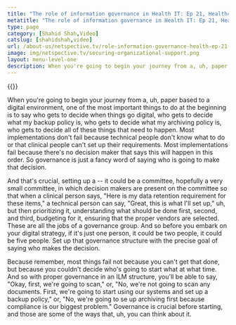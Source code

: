 ```yaml
---
title: "The role of information governance in Health IT: Ep 21, HealthcareTalks"
metatitle: "The role of information governance in Health IT: Ep 21, HealthcareTalks - Netspective"
type: page
category: [Shahid Shah,Video]
catslug: [shahidshah,video]
url: /about-us/netspective.tv/role-information-governance-health-ep-21-healthcaretalks/
image: img/netspective.tv/securing-organizational-support.png
layout: menu-level-one
description: When you're going to begin your journey from a, uh, paper based to a digital environment, one of the most important things to do at the beginning is to say who gets to decide when things go digital, who gets to decide what my backup policy is, who gets to decide what my archiving policy 
---
```


{{<youtube VoyKjI_7KxA>}}

When you're going to begin your journey from a, uh, paper based to a digital environment, one of the most important things to do at the beginning is to say who gets to decide when things go digital, who gets to decide what my backup policy is, who gets to decide what my archiving policy is, who gets to decide all of these things that need to happen. Most implementations don't fail because technical people don't know what to do or that clinical people can't set up their requirements. Most implementations fail because there's no decision maker that says this will happen in this order. So governance is just a fancy word of saying who is going to make that decision.

And that's crucial, setting up a -- it could be a committee, hopefully a very small committee, in which decision makers are present on the committee so that when a clinical person says, "Here is my data retention requirement for these items," a technical person can say, "Great, this is what I'll set up," uh, but then prioritizing it, understanding what should be done first, second, and third, budgeting for it, ensuring that the proper vendors are selected. These are all the jobs of a governance group. And so before you embark on your digital strategy, if it's just one person, it could be two people, it could be five people. Set up that governance structure with the precise goal of saying who makes the decision.

Because remember, most things fail not because you can't get that done, but because you couldn't decide who's going to start what at what time. And so with proper governance in an ILM structure, you'll be able to say, "Okay, first, we're going to scan," or, "No, we're not going to scan any documents. First, we're going to start using our systems and set up a backup policy," or, "No, we're going to se up archiving first because compliance is our biggest problem." Governance is crucial before starting, and those are some of the ways that, uh, you can think about it.

